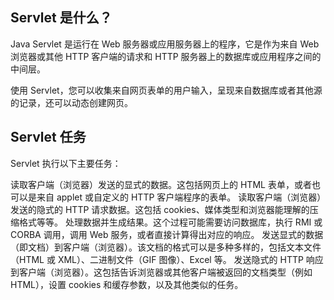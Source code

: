 ## Servlet 是什么？
Java Servlet 是运行在 Web 服务器或应用服务器上的程序，它是作为来自 Web 浏览器或其他 HTTP 客户端的请求和 HTTP 服务器上的数据库或应用程序之间的中间层。

使用 Servlet，您可以收集来自网页表单的用户输入，呈现来自数据库或者其他源的记录，还可以动态创建网页。

## Servlet 任务
Servlet 执行以下主要任务：

读取客户端（浏览器）发送的显式的数据。这包括网页上的 HTML 表单，或者也可以是来自 applet 或自定义的 HTTP 客户端程序的表单。
读取客户端（浏览器）发送的隐式的 HTTP 请求数据。这包括 cookies、媒体类型和浏览器能理解的压缩格式等等。
处理数据并生成结果。这个过程可能需要访问数据库，执行 RMI 或 CORBA 调用，调用 Web 服务，或者直接计算得出对应的响应。
发送显式的数据（即文档）到客户端（浏览器）。该文档的格式可以是多种多样的，包括文本文件（HTML 或 XML）、二进制文件（GIF 图像）、Excel 等。
发送隐式的 HTTP 响应到客户端（浏览器）。这包括告诉浏览器或其他客户端被返回的文档类型（例如 HTML），设置 cookies 和缓存参数，以及其他类似的任务。